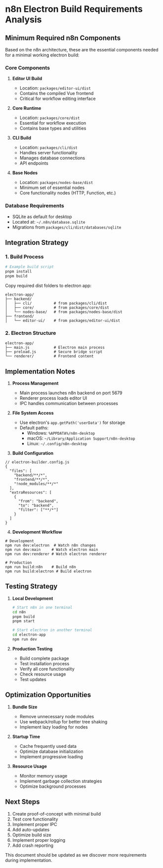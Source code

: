 # n8n Electron Build Requirements Analysis

## Minimum Required n8n Components

Based on the n8n architecture, these are the essential components needed for a minimal working electron build:

### Core Components
1. **Editor UI Build**
   - Location: `packages/editor-ui/dist`
   - Contains the compiled Vue frontend
   - Critical for workflow editing interface

2. **Core Runtime**
   - Location: `packages/core/dist`
   - Essential for workflow execution
   - Contains base types and utilities

3. **CLI Build**
   - Location: `packages/cli/dist`
   - Handles server functionality
   - Manages database connections
   - API endpoints

4. **Base Nodes**
   - Location: `packages/nodes-base/dist`
   - Minimum set of essential nodes
   - Core functionality nodes (HTTP, Function, etc.)

### Database Requirements
- SQLite as default for desktop
- Located at: `~/.n8n/database.sqlite`
- Migrations from `packages/cli/dist/databases/sqlite`

## Integration Strategy

### 1. Build Process

```bash
# Example build script
pnpm install
pnpm build
```

Copy required dist folders to electron app:
```
electron-app/
├── backend/
│   ├── cli/          # from packages/cli/dist
│   ├── core/         # from packages/core/dist
│   └── nodes-base/   # from packages/nodes-base/dist
├── frontend/
│   └── editor-ui/    # from packages/editor-ui/dist
```

### 2. Electron Structure
```
electron-app/
├── main.js           # Electron main process
├── preload.js        # Secure bridge script
└── renderer/         # Frontend content
```

## Implementation Notes

1. **Process Management**
   - Main process launches n8n backend on port 5679
   - Renderer process loads editor UI
   - IPC handles communication between processes

2. **File System Access**
   - Use electron's `app.getPath('userData')` for storage
   - Default paths:
     - Windows: `%APPDATA%/n8n-desktop`
     - macOS: `~/Library/Application Support/n8n-desktop`
     - Linux: `~/.config/n8n-desktop`

3. **Build Configuration**
```
// electron-builder.config.js
{
  "files": [
    "backend/**/*",
    "frontend/**/*",
    "!node_modules/**/*"
  ],
  "extraResources": [
    {
      "from": "backend",
      "to": "backend",
      "filter": ["**/*"]
    }
  ]
}
```

4. **Development Workflow**
```
# Development
npm run dev:electron  # Watch n8n changes
npm run dev:main     # Watch electron main
npm run dev:renderer # Watch electron renderer

# Production
npm run build:n8n    # Build n8n
npm run build:electron # Build electron
```

## Testing Strategy

1. **Local Development**
   ```bash
   # Start n8n in one terminal
   cd n8n
   pnpm build
   pnpm start

   # Start electron in another terminal
   cd electron-app
   npm run dev
   ```

2. **Production Testing**
   - Build complete package
   - Test installation process
   - Verify all core functionality
   - Check resource usage
   - Test updates

## Optimization Opportunities

1. **Bundle Size**
   - Remove unnecessary node modules
   - Use webpack/rollup for better tree shaking
   - Implement lazy loading for nodes

2. **Startup Time**
   - Cache frequently used data
   - Optimize database initialization
   - Implement progressive loading

3. **Resource Usage**
   - Monitor memory usage
   - Implement garbage collection strategies
   - Optimize background processes

## Next Steps

1. Create proof-of-concept with minimal build
2. Test core functionality
3. Implement proper IPC
4. Add auto-updates
5. Optimize build size
6. Implement proper logging
7. Add crash reporting

This document should be updated as we discover more requirements during implementation.
